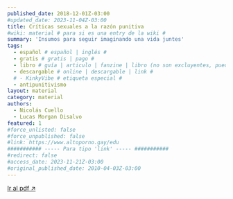 ```yaml
---
published_date: 2018-12-01Z-03:00
#updated_date: 2023-11-04Z-03:00
title: Críticas sexuales a la razón punitiva
#wiki: material # para si es una entry de la wiki #
summary: 'Insumos para seguir imaginando una vida juntes'
tags:
  - español # español | inglés #
  - gratis # gratis | pago #
  - libro # guía | articulo | fanzine | libro (no son excluyentes, pueden haber varios) #
  - descargable # online | descargable | link #
  # - KinkyVibe # etiqueta especial #
  - antipunitivismo
layout: material
category: material
authors:
  - Nicolás Cuello
  - Lucas Morgan Disalvo
featured: 1
#force_unlisted: false
#force_unpublished: false
#link: https://www.altoporno.gay/edu
########### ----- Para tipo 'link' ----- ###########
#redirect: false
#access_date: 2023-11-21Z-03:00
#original_published_date: 2010-04-03Z-03:00
---
```


<script>
  import archivo from './media/criticas-sexuales-a-la-razon-punitiva/cuello-y-disalvo-criticas-sexuales-a-la-razon-punitiva.pdf';
</script>

<object title="{title}" data={archivo} type="application/pdf" width="50rem" height="1000px" alt="pdf">
<a href={archivo}>Ir al pdf ↗️</a>
</object>
